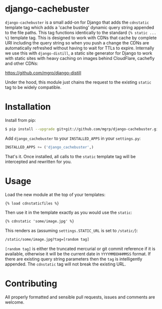 # django-cachebuster

`django-cachebuster` is a small add-on for Django that adds the `cdnstatic`
template tag which adds a 'cache busting' dynamic query string appended to the
file paths. This tag functions identically to the standard `{% static ... %}`
template tag. This is designed to work with CDNs that cache by complete URI
including the query string so when you push a change the CDNs are automatically
refreshed without having to wait for TTLs to expire. Internally we use this with
`django-distill`, a static site generator for Django to work with static sites
with heavy caching on images behind CloudFlare, cachefly and other CDNs:

https://github.com/mgrp/django-distill

Under the hood, this module just chains the request to the existing `static` tag
to be widely compatible.

# Installation

Install from pip:

```bash
$ pip install --upgrade git+git://github.com/mgrp/django-cachebuster.git@master
```

Add `django_cachebuster` to your `INSTALLED_APPS` in your `settings.py`:

```python
INSTALLED_APPS += ('django_cachebuster',)
```

That's it. Once installed, all calls to the `static` template tag will be
intercepted and rewritten for you.

# Usage

Load the new module at the top of your templates:

```html
{% load cdnstaticfiles %}
```

Then use it in the template exactly as you would use the `static`:

```html
{% cdnstatic 'some/image.jpg' %}
```
This renders as (assuming `settings.STATIC_URL` is set to `/static/`):

```html
/static/some/image.jpg?tag=[random tag]
```

`[random tag]` is either the truncated mercurial or git commit reference if it
is available, otherwise it will be the current date in `YYYYMMDDHHMMSS` format.
If there are existing query string parameters then the `tag` is intelligently
appended. The `cdnstatic` tag will not break the existing URL.

# Contributing

All properly formatted and sensible pull requests, issues and comments are
welcome.
